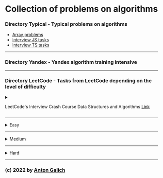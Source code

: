 # Collection of problems on algorithms




### Directory Typical - Typical problems on algorithms

- [Array problems](https://github.com/GalichAnton/Algorithms/tree/master/Typical/Arrays)
- [Interview JS tasks](https://github.com/GalichAnton/Algorithms/tree/master/Typical/Interview_js)
- [Interview TS tasks](https://github.com/GalichAnton/Algorithms/tree/master/Typical/Interview_ts)

---

### Directory Yandex - Yandex algorithm training intensive

---

### Directory LeetCode - Tasks from LeetCode depending on the level of difficulty


<details>
<summary>

LeetCode's Interview Crash Course Data Structures and Algorithms [Link](https://leetcode.com/explore/featured/card/leetcodes-interview-crash-course-data-structures-and-algorithms/) 

</summary>

- <details>
  <summary>Arrays and strings</summary>

  - [Prefix sum](https://github.com/GalichAnton/Algoritms/blob/master/LeetCode/LeetCode_course_data_structures_alhoritms/Prefix_sum.js)
  - [Sliding windows](https://github.com/GalichAnton/Algoritms/blob/master/LeetCode/LeetCode_course_data_structures_alhoritms/Sliding_windows.js)
  - [Two pointers](https://github.com/GalichAnton/Algoritms/blob/master/LeetCode/LeetCode_course_data_structures_alhoritms/Two_pointers.js)
  </details>

- <details>
  <summary>Hashing</summary>

  - [Checking for existance](https://github.com/GalichAnton/Algoritms/blob/master/LeetCode/LeetCode_course_data_structures_alhoritms/Checking_for_existance.js)
  - [Counting](https://github.com/GalichAnton/Algoritms/blob/master/LeetCode/LeetCode_course_data_structures_alhoritms/Counting.js)
  - [More examples](https://github.com/GalichAnton/Algoritms/blob/master/LeetCode/LeetCode_course_data_structures_alhoritms/More_examples.js)
  </details>

- <details>
  <summary>Linked lists</summary>

  - [Checking for existance](https://github.com/GalichAnton/Algoritms/blob/master/LeetCode/LeetCode_course_data_structures_alhoritms/Fast_n_slow_pointers.js)
  - [Counting](https://github.com/GalichAnton/Algoritms/blob/master/LeetCode/LeetCode_course_data_structures_alhoritms/Reverse.js)
  </details>

- <details>
  <summary>Stacks and queues</summary>

  - [Checking for existance](https://github.com/GalichAnton/Algoritms/blob/master/LeetCode/LeetCode_course_data_structures_alhoritms/String_problems.js)
  </details>

</details>

---

<details>
<summary>Easy</summary>

- Find path in graph - [LeetCode](https://leetcode.com/problems/find-if-path-exists-in-graph/description/) - [Solution](https://github.com/GalichAnton/Algoritms/blob/master/LeetCode/easy/Find_path_in_graph.js)
- Find pivot index - [LeetCode](https://leetcode.com/problems/find-pivot-index/description/) - [Solution](https://github.com/GalichAnton/Algoritms/blob/master/LeetCode/easy/Find_pivot_index.js)
- Longest substring palindrome - [LeetCode](https://leetcode.com/problems/longest-palindromic-substring/description/) - [Solution](https://github.com/GalichAnton/Algoritms/blob/master/LeetCode/easy/Longest_palindrome.js)
- Minimum absolute difference in bst - [LeetCode](https://leetcode.com/problems/minimum-absolute-difference-in-bst/description/) - [Solution](https://github.com/GalichAnton/Algoritms/blob/master/LeetCode/easy/Min_diff_bst.js)
- Peak index of mountain array - [LeetCode](https://leetcode.com/problems/peak-index-in-a-mountain-array/description/) - [Solution](https://github.com/GalichAnton/Algoritms/blob/master/LeetCode/easy/Peak_index_mounyain_array.js)
- Remove duplicates - [LeetCode](https://leetcode.com/problems/remove-duplicates-from-sorted-array/description/) - [Solution](https://github.com/GalichAnton/Algoritms/blob/master/LeetCode/easy/Remove_duplicates.js)
- Single number - [LeetCode](https://leetcode.com/problems/single-number/description/) - [Solution](https://github.com/GalichAnton/Algoritms/blob/master/LeetCode/easy/Single_number.js)
- Two sum - [LeetCode](https://leetcode.com/problems/two-sum/description/) - [Solution](https://github.com/GalichAnton/Algoritms/blob/master/LeetCode/easy/Two_sum.js)
- Max water container - [LeetCode](https://leetcode.com/problems/container-with-most-water/description/) - [Solution](https://github.com/GalichAnton/Algoritms/blob/master/LeetCode/easy/Max_water_container.js)
- Intersection of two arrays - [LeetCode](https://leetcode.com/problems/intersection-of-two-arrays-ii/description/) - [Solution](https://github.com/GalichAnton/Algoritms/blob/master/LeetCode/easy/Intersection_of_array.js)
- First uniq char - [LeetCode](https://leetcode.com/problems/first-unique-character-in-a-string/description/) - [Solution](https://github.com/GalichAnton/Algoritms/blob/master/LeetCode/easy/First_uniq_char.js)
- Best time to buy - [LeetCode](https://leetcode.com/problems/best-time-to-buy-and-sell-stock/description/) - [Solution](https://github.com/GalichAnton/Algoritms/blob/master/LeetCode/easy/Best_time_buy_stock.js)
- Longest common prefix - [LeetCode](https://leetcode.com/problems/longest-common-prefix/description/) - [Solution](https://github.com/GalichAnton/Algoritms/blob/master/LeetCode/easy/Longest_common_prefix.js)
- Roman to integer - [LeetCode](https://leetcode.com/problems/roman-to-integer/description/) - [Solution](https://github.com/GalichAnton/Algoritms/blob/master/LeetCode/easy/Roman_to_integer.js)
- Valid bracket - [LeetCode](https://leetcode.com/problems/valid-parentheses/description/) - [Solution](https://github.com/GalichAnton/Algoritms/blob/master/LeetCode/easy/Valid_parenthes.js)


</details>

---

<details>
<summary>Medium</summary>

- SumOf3 - [LeetCode](https://leetcode.com/problems/3sum/description/) - [Solution](https://github.com/GalichAnton/Algoritms/blob/master/LeetCode/medium/sum_of_3.js)
- Max distance to closest person - [LeetCode](https://leetcode.com/problems/maximize-distance-to-closest-person/description/) - [Solution](https://github.com/GalichAnton/Algoritms/blob/master/LeetCode/medium/Max_distance.js)
- Search in rotated array - [LeetCode](https://leetcode.com/problems/search-in-rotated-sorted-array/description/) - [Solution](https://github.com/GalichAnton/Algoritms/blob/master/LeetCode/medium/Search_rotated_sorted_array.js)
- Brick wall - [LeetCode](https://leetcode.com/problems/brick-wall/description/) - [Solution](https://github.com/GalichAnton/Algoritms/blob/master/LeetCode/medium/Brick_wall.js)
- Number of islands - [LeetCode](https://leetcode.com/problems/number-of-islands/description/) - [Solution](https://github.com/GalichAnton/Algoritms/blob/master/LeetCode/medium/Number_of_islands.js)
- Best time to buy 2 - [LeetCode](https://leetcode.com/problems/best-time-to-buy-and-sell-stock-ii/description/) - [Solution](https://github.com/GalichAnton/Algoritms/blob/master/LeetCode/medium/Best_time_to_buy2.js)
- Merge intervals - [LeetCode](https://leetcode.com/problems/merge-intervals/description/) - [Solution](https://github.com/GalichAnton/Algoritms/blob/master/LeetCode/medium/Merge_intervals.js)

</details>


---

<details>
<summary>Hard</summary>

- Trapping rain water - [LeetCode](https://leetcode.com/problems/trapping-rain-water/description/) - [Solution](https://github.com/GalichAnton/Algoritms/blob/master/LeetCode/hard/Trapping_rain_water.js)
- Poor pigs - [LeetCode](https://leetcode.com/problems/poor-pigs/description/) - [Solution](https://github.com/GalichAnton/Algoritms/blob/master/LeetCode/hard/Poor_pigs.js)


</details>

---


### (c) 2022 by [Anton Galich](https://github.com/GalichAnton)   